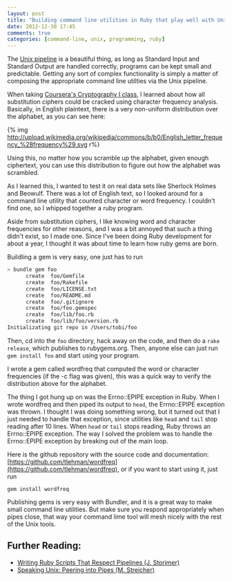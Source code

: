 ```yaml
---
layout: post
title: "Building command line utilities in Ruby that play well with Unix"
date: 2012-12-30 17:45
comments: true
categories: [command-line, unix, programming, ruby] 
---
```


The [Unix pipeline](http://en.wikipedia.org/wiki/Pipeline_%28Unix%29) is a beautiful thing, as long as Standard Input and Standard Output are handled correctly, programs can be kept small and predictable. Getting any sort of complex functionality is simply a matter of composing the appropriate command line utilties via the Unix pipeline.

When taking [Coursera's Cryptography I class](https://www.coursera.org/course/crypto), I learned about how all substitution ciphers could be cracked using character frequency analysis. Basically, in English plaintext, there is a very non-uniform distribution over the alphabet, as you can see here: 

{% img http://upload.wikimedia.org/wikipedia/commons/b/b0/English_letter_frequency_%28frequency%29.svg r%}

Using this, no matter how you scramble up the alphabet, given enough ciphertext, you can use this distribution to figure out how the alphabet was scrambled.

As I learned this, I wanted to test it on real data sets like Sherlock Holmes and Beowulf. There was a lot of English text, so I looked around for a command line utility that counted character or word frequency. I couldn't find one, so I whipped together a ruby program.

Aside from substitution ciphers, I like knowing word and character frequencies for other reasons, and I was a bit annoyed that such a thing didn't exist, so I made one. Since I've been doing Ruby development for about a year, I thought it was about time to learn how ruby gems are born.

Buildling a gem is very easy, one just has to run

``` bash
> bundle gem foo
      create  foo/Gemfile
      create  foo/Rakefile
      create  foo/LICENSE.txt
      create  foo/README.md
      create  foo/.gitignore
      create  foo/foo.gemspec
      create  foo/lib/foo.rb
      create  foo/lib/foo/version.rb
Initializating git repo in /Users/tobi/foo
```

Then, cd into the `foo` directory, hack away on the code, and then do a `rake release`, which publishes to rubygems.org. Then, anyone else can just run `gem install foo` and start using your program.

I wrote a gem called wordfreq that computed the word or character frequencies (if the -c flag was given), this was a quick way to verify the distribution above for the alphabet.

The thing I got hung up on was the Errno::EPIPE exception in Ruby. When I wrote wordfreq and then piped its output to `head`, the Errno::EPIPE exception was thrown. I thought I was doing something wrong, but it turned out that I just needed to handle that exception, since utilities like `head` and `tail` stop reading after 10 lines. When `head` or `tail` stops reading, Ruby throws an Errno::EPIPE exception. The way I solved the problem was to handle the Errno::EPIPE exception by breaking out of the main loop.

Here is the github repository with the source code and documentation: [https://github.com/tlehman/wordfreq](https://github.com/tlehman/wordfreq), or if you want to start using it, just run 

```
gem install wordfreq
```

Publishing gems is very easy with Bundler, and it is a great way to make small command line utilities. But make sure you respond appropriately when pipes close, that way your command lime tool will mesh nicely with the rest of the Unix tools.

## Further Reading:

 - [Writing Ruby Scripts That Respect Pipelines (J. Storimer)](http://jstorimer.com/2011/12/12/writing-ruby-scripts-that-respect-pipelines.html)
 - [Speaking Unix: Peering into Pipes (M. Streicher)](http://www.ibm.com/developerworks/aix/library/au-spunix_pipeviewer/)

